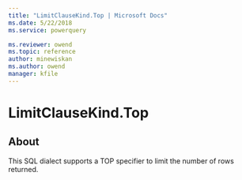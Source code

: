 ```yaml
---
title: "LimitClauseKind.Top | Microsoft Docs"
ms.date: 5/22/2018
ms.service: powerquery

ms.reviewer: owend
ms.topic: reference
author: minewiskan
ms.author: owend
manager: kfile
---
```

# LimitClauseKind.Top

## About
This SQL dialect supports a TOP specifier to limit the number of rows returned.